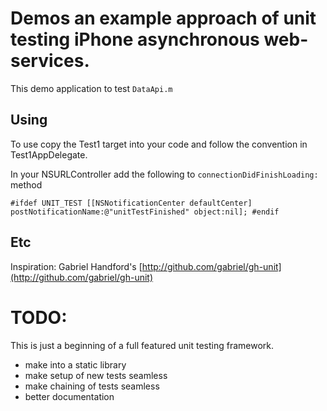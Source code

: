 # Demos an example approach of unit testing iPhone asynchronous web-services.

This demo application to test ``DataApi.m``

## Using

To use copy the Test1 target into your code and follow the convention in Test1AppDelegate.

In your NSURLController add the following to ``connectionDidFinishLoading:`` method

`
#ifdef UNIT_TEST
[[NSNotificationCenter defaultCenter] postNotificationName:@"unitTestFinished" object:nil];
#endif
`

## Etc

Inspiration: Gabriel Handford's [http://github.com/gabriel/gh-unit](http://github.com/gabriel/gh-unit)

# TODO:

This is just a beginning of a full featured unit testing framework.

- make into a static library
- make setup of new tests seamless
- make chaining of tests seamless
- better documentation
